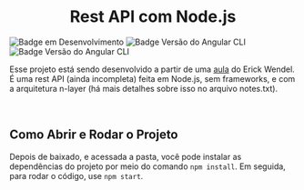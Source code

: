 <h1 align="center"> Rest API com Node.js </h1>

![Badge em Desenvolvimento](http://img.shields.io/static/v1?label=STATUS&message=EM%20DESENVOLVIMENTO&color=GREEN&style=for-the-badge)
![Badge Versão do Angular CLI](https://img.shields.io/badge/Node.js-v18.12.0-blue)
![Badge Versão do Angular CLI](https://img.shields.io/badge/npm-v8.19.2-blue)

Esse projeto está sendo desenvolvido a partir de uma [aula](https://www.youtube.com/watch?v=xR4D2bp8_S0&t=1s) do Erick Wendel. É uma rest API (ainda incompleta) feita em Node.js, sem frameworks, e com a arquitetura n-layer (há mais detalhes sobre isso no arquivo notes.txt).

<br>

## Como Abrir e Rodar o Projeto
Depois de baixado, e acessada a pasta, você pode instalar as dependências do projeto por meio do comando `npm install`. Em seguida, para rodar o código, use `npm start`.
